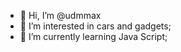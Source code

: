 - 👋 Hi, I’m @udmmax
- 👀 I’m interested in cars and gadgets;
- 🌱 I’m currently learning Java Script;


<!---
udmmax/udmmax is a ✨ special ✨ repository because its `README.md` (this file) appears on your GitHub profile.
You can click the Preview link to take a look at your changes.
--->
